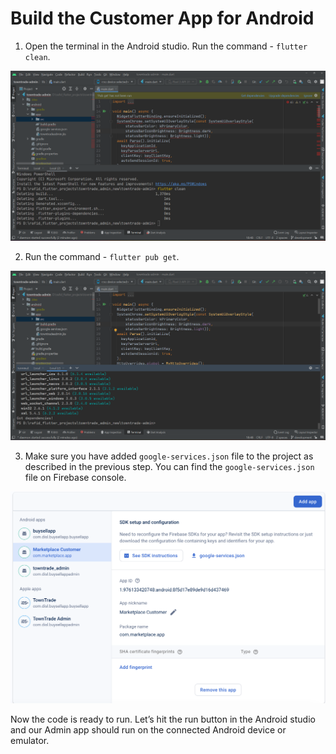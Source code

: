 # Build the Customer App for Android

1. Open the terminal in the Android studio. Run the command \- `flutter clean`.

![](public/img/image10.png)

2. Run the command \- `flutter pub get`.

![](public/img/image23.png)

3. Make sure you have added `google-services.json` file to the project as described in the previous step. You can find the `google-services.json` file on Firebase console.

![](public/img/image12.png)

Now the code is ready to run. Let’s hit the run button in the Android studio and our Admin app should run on the connected Android device or emulator.
